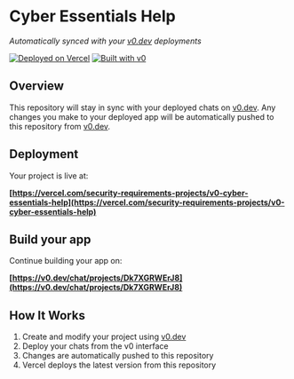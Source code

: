 # Cyber Essentials Help

*Automatically synced with your [v0.dev](https://v0.dev) deployments*

[![Deployed on Vercel](https://img.shields.io/badge/Deployed%20on-Vercel-black?style=for-the-badge&logo=vercel)](https://vercel.com/security-requirements-projects/v0-cyber-essentials-help)
[![Built with v0](https://img.shields.io/badge/Built%20with-v0.dev-black?style=for-the-badge)](https://v0.dev/chat/projects/Dk7XGRWErJ8)

## Overview

This repository will stay in sync with your deployed chats on [v0.dev](https://v0.dev).
Any changes you make to your deployed app will be automatically pushed to this repository from [v0.dev](https://v0.dev).

## Deployment

Your project is live at:

**[https://vercel.com/security-requirements-projects/v0-cyber-essentials-help](https://vercel.com/security-requirements-projects/v0-cyber-essentials-help)**

## Build your app

Continue building your app on:

**[https://v0.dev/chat/projects/Dk7XGRWErJ8](https://v0.dev/chat/projects/Dk7XGRWErJ8)**

## How It Works

1. Create and modify your project using [v0.dev](https://v0.dev)
2. Deploy your chats from the v0 interface
3. Changes are automatically pushed to this repository
4. Vercel deploys the latest version from this repository
